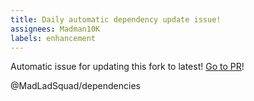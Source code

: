 ```yaml
---
title: Daily automatic dependency update issue!
assignees: Madman10K
labels: enhancement
---
```

Automatic issue for updating this fork to latest! [Go to PR](https://github.com/MadLadSquad/freetype/compare/master...freetype:freetype:master)!

@MadLadSquad/dependencies 
